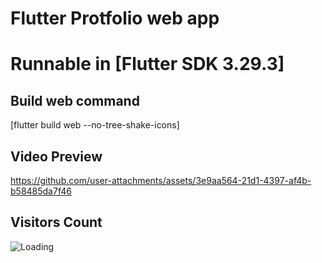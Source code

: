 # Flutter Protfolio web app

# Runnable in [Flutter SDK 3.29.3]

## Build web command 
[flutter build web --no-tree-shake-icons]

## Video Preview

https://github.com/user-attachments/assets/3e9aa564-21d1-4397-af4b-b58485da7f46

## Visitors Count

<img align="left" src = "https://profile-counter.glitch.me/website_app/count.svg" alt ="Loading">
